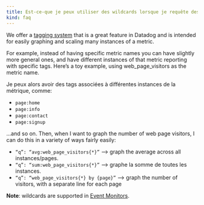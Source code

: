 ```yaml
---
title: Est-ce-que je peux utiliser des wildcards lorsque je requête des noms de métriques et des événements?
kind: faq
---
```


We offer a [tagging system][1] that is a great feature in Datadog and is intended for easily graphing and scaling many instances of a metric.

For example, instead of having specific metric names you can have slightly more general ones, and have different instances of that metric reporting with specific tags. Here’s a toy example, using web_page_visitors as the metric name.

Je peux alors avoir des tags associées à différentes instances de la métrique, comme:

* `page:home`
* `page:info`
* `page:contact`
* `page:signup`

…and so on. Then, when I want to graph the number of web page visitors, I can do this in a variety of ways fairly easily:

* `“q”: “avg:web_page_visitors{*}”` —> graph the average across all instances/pages.
* `“q”: “sum:web_page_visitors{*}”` —> graphe la somme de toutes les instances.
* `“q”: “web_page_visitors{*} by {page}”` —> graph the number of visitors, with a separate line for each page

**Note**: wildcards are supported in [Event Monitors][2].

[1]: /getting_started/tagging
[2]: /monitors/monitor_types/event
